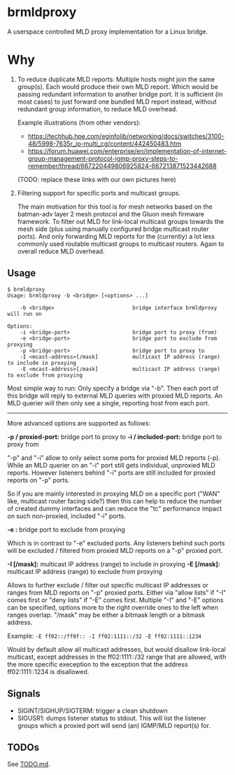 # brmldproxy

A userspace controlled MLD proxy implementation for a Linux bridge.

# Why

1) To reduce duplicate MLD reports: Multiple hosts might join
   the same group(s). Each would produce their own MLD report.
   Which would be passing redundant information to another
   bridge port. It is sufficient (in most cases) to just
   forward one bundled MLD report instead, without redundant
   group information, to reduce MLD overhead.

   Example illustrations (from other vendors):
   * https://techhub.hpe.com/eginfolib/networking/docs/switches/3100-48/5998-7635r_ip-multi_cg/content/442450483.htm
   * https://forum.huawei.com/enterprise/en/implementation-of-internet-group-management-protocol-igmp-proxy-steps-to-remember/thread/667220449806925824-667213871523442688

   (TODO: replace these links with our own pictures here)

2) Filtering support for specific ports and multicast groups.

   The main motivation for this tool is for mesh networks
   based on the batman-adv layer 2 mesh protocol and the Gluon
   mesh firmware framework. To filter out MLD for link-local
   multicast groups towards the mesh side (plus using manually
   configured bridge multicast router ports). And only
   forwarding MLD reports for the (currently) a lot less
   commonly used routable multicast groups to multicast routers.
   Again to overall reduce MLD overhead.

## Usage

```
$ brmldproxy
Usage: brmldproxy -b <bridge> [<options> ...]

    -b <bridge>                         bridge interface brmldproxy will run on

Options:
    -i <bridge-port>                    bridge port to proxy (from)
    -e <bridge-port>                    bridge port to exclude from proxying
    -p <bridge-port>                    bridge port to proxy to
    -I <mcast-address>[/mask]           multicast IP address (range) to include in proxying
    -E <mcast-address>[/mask]           multicast IP address (range) to exclude from proxying
```

Most simple way to run: Only specify a bridge via "-b". Then each
port of this bridge will reply to external MLD queries with proxied
MLD reports. An MLD querier will then only see a single, reporting
host from each port.

---

More advanced options are supported as follows:

**-p / proxied-port:** bridge port to proxy to
**-i / included-port:** bridge port to proxy from

"-p" and "-i" allow to only select some ports for proxied MLD reports
(-p). While an MLD querier on an "-i" port still gets individual,
unproxied MLD reports. However listeners behind "-i" ports
are still included for proxied reports on "-p" ports.

So if you are mainly interested in proxying MLD on a specific port
("WAN" like, multicast router facing side?) then this can help to reduce
the number of created dummy interfaces and can reduce the "tc"
performance impact on such non-proxied, included "-i" ports.

**-e <bridge-port>:**  bridge port to exclude from proxying

Which is in contrast to "-e" excluded ports. Any listeners behind
such ports will be excluded / filtered from proxied MLD reports on
a "-p" proxied port.

**-I <mcast-address>[/mask]:** multicast IP address (range) to include in proxying
**-E <mcast-address>[/mask]:** multicast IP address (range) to exclude from proxying

Allows to further exclude / filter out specific multicast IP addresses
or ranges from MLD reports on "-p" proxied ports. Either via
"allow lists" if "-I" comes first or "deny lists" if "-E" comes first.
Multiple "-I" and "-E" options can be specified, options more to the
right override ones to the left when ranges overlap.
"/mask" may be either a bitmask length or a bitmask address.

Example: `-E ff02::/ff0f:: -I ff02:1111::/32 -E ff02:1111::1234`

Would by default allow all multicast addresses, but would
disallow link-local multicast, except addresses
in the ff02:1111::/32 range that are allowed, with the
more specific exeception to the exception that the address
ff02:1111::1234 is disallowed.

## Signals

* SIGINT/SIGHUP/SIGTERM: trigger a clean shutdown
* SIGUSR1: dumps listener status to stdout.
  This will list the listener groups which a proxied port will
  send (an) IGMP/MLD report(s) for.

## TODOs

See [TODO.md](./docs/TODO.md).
